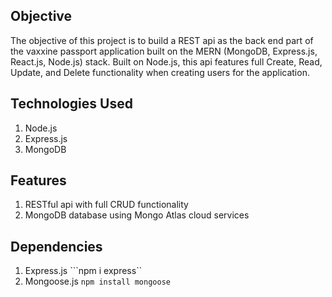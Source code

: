 ## Objective
The objective of this project is to build a REST api as the back end part of the vaxxine passport application built on the MERN (MongoDB, Express.js, React.js, Node.js) stack. Built on Node.js, this api features full Create, Read, Update, and Delete functionality when creating users for the application.

## Technologies Used
1. Node.js
2. Express.js
3. MongoDB

## Features
1. RESTful api with full CRUD functionality
2. MongoDB database using Mongo Atlas cloud services

## Dependencies
1. Express.js
```npm i express``
2. Mongoose.js
```npm install mongoose```
